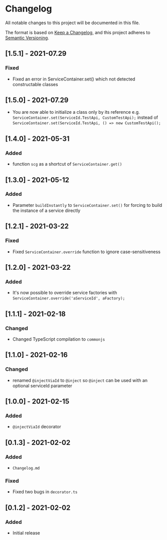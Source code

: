 # Changelog

All notable changes to this project will be documented in this file.

The format is based on [Keep a Changelog](https://keepachangelog.com/en/1.0.0/), and this project adheres
to [Semantic Versioning](https://semver.org/spec/v2.0.0.html).

## [1.5.1] - 2021-07.29

### Fixed

* Fixed an error in ServiceContainer.set() which not detected constructable classes

## [1.5.0] - 2021-07.29

* You are now able to initialize a class only by its reference
  e.g. `ServiceContainer.set(ServiceId.TestApi, CustomTestApi);` instead
  of `ServiceContainer.set(ServiceId.TestApi, () => new CustomTestApi();`

## [1.4.0] - 2021-05-31

### Added

* function `scg` as a shortcut of `ServiceContainer.get()`

## [1.3.0] - 2021-05-12

### Added

* Parameter `buildInstantly` to `ServiceContainer.set()` for forcing to build the instance of a service directly

## [1.2.1] - 2021-03-22

### Fixed

* Fixed `ServiceContainer.override` function to ignore case-sensitiveness

## [1.2.0] - 2021-03-22

### Added

* It's now possible to override service factories with `ServiceContainer.override('aServiceId', aFactory);`

## [1.1.1] - 2021-02-18

### Changed

* Changed TypeScript compilation to `commonjs`

## [1.1.0] - 2021-02-16

### Changed

* renamed `@injectViaId` to `@inject` so `@inject` can be used with an optional serviceId parameter

## [1.0.0] - 2021-02-15

### Added

* `@injectViaId` decorator

## [0.1.3] - 2021-02-02

### Added

* `Changelog.md`

### Fixed

* Fixed two bugs in `decorator.ts`

## [0.1.2] - 2021-02-02

### Added

* Initial release
